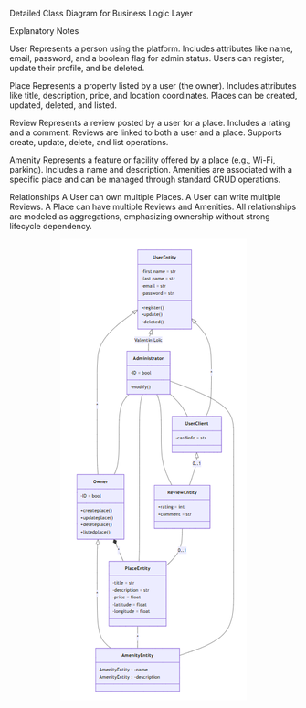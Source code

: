 Detailed Class Diagram for Business Logic Layer

Explanatory Notes

User
Represents a person using the platform.
Includes attributes like name, email, password, and a boolean flag for admin status.
Users can register, update their profile, and be deleted.

Place
Represents a property listed by a user (the owner).
Includes attributes like title, description, price, and location coordinates.
Places can be created, updated, deleted, and listed.

Review
Represents a review posted by a user for a place.
Includes a rating and a comment.
Reviews are linked to both a user and a place.
Supports create, update, delete, and list operations.

Amenity
Represents a feature or facility offered by a place (e.g., Wi-Fi, parking).
Includes a name and description.
Amenities are associated with a specific place and can be managed through standard CRUD operations.

Relationships
A User can own multiple Places.
A User can write multiple Reviews.
A Place can have multiple Reviews and Amenities.
All relationships are modeled as aggregations, emphasizing ownership without strong lifecycle dependency.

<div align="center">


<img src="https://github.com/loicleguen/holbertonschool-hbnb/blob/loic/Images/Class%20Diagram.png"/>


</div>